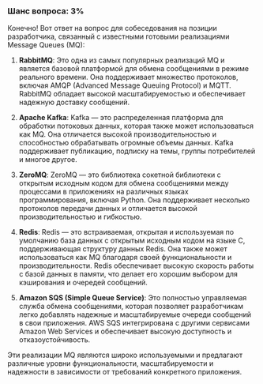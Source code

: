 ### Шанс вопроса: 3%

Конечно! Вот ответ на вопрос для собеседования на позиции разработчика, связанный с известными готовыми реализациями Message Queues (MQ):

1. **RabbitMQ**: Это одна из самых популярных реализаций MQ и является базовой платформой для обмена сообщениями в режиме реального времени. Она поддерживает множество протоколов, включая AMQP (Advanced Message Queuing Protocol) и MQTT. RabbitMQ обладает высокой масштабируемостью и обеспечивает надежную доставку сообщений.

2. **Apache Kafka**: Kafka — это распределенная платформа для обработки потоковых данных, которая также может использоваться как MQ. Она отличается высокой производительностью и способностью обрабатывать огромные объемы данных. Kafka поддерживает публикацию, подписку на темы, группы потребителей и многое другое.

3. **ZeroMQ**: ZeroMQ — это библиотека сокетной библиотеки с открытым исходным кодом для обмена сообщениями между процессами в приложениях на различных языках программирования, включая Python. Она поддерживает несколько протоколов передачи данных и отличается высокой производительностью и гибкостью.

4. **Redis**: Redis — это встраиваемая, открытая и используемая по умолчанию база данных с открытым исходным кодом на языке C, поддерживающая структуру данных Redis. Она также может использоваться как MQ благодаря своей функциональности и производительности. Redis обеспечивает высокую скорость работы с базой данных в памяти, что делает его хорошим выбором для кэширования и очередей сообщений.

5. **Amazon SQS (Simple Queue Service)**: Это полностью управляемая служба обмена сообщениями, которая позволяет разработчикам легко добавлять надежные и масштабируемые очереди сообщений в свои приложения. AWS SQS интегрирована с другими сервисами Amazon Web Services и обеспечивает высокую доступность и отказоустойчивость.

Эти реализации MQ являются широко используемыми и предлагают различные уровни функциональности, масштабируемости и надежности в зависимости от требований конкретного приложения.